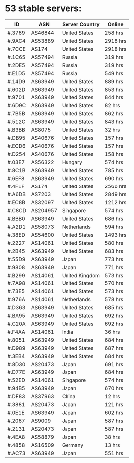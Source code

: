 # 53 stable servers:

| ID | ASN | Server Country | Online |
| ------ | ------ | ------ | ------ |
| #.3769 | AS46844 | United States | 258 hrs |
| #.9AC4 | AS53889 | United States | 2918 hrs |
| #.7CCE | AS174 | United States | 2918 hrs |
| #.1C65 | AS57494 | Russia | 319 hrs |
| #.2DE5 | AS57494 | Russia | 319 hrs |
| #.E1D5 | AS57494 | Russia | 549 hrs |
| #.14D9 | AS63949 | United States | 889 hrs |
| #.602D | AS63949 | United States | 853 hrs |
| #.9701 | AS63949 | United States | 844 hrs |
| #.6D9C | AS63949 | United States | 82 hrs |
| #.7B5B | AS63949 | United States | 862 hrs |
| #.512C | AS63949 | United States | 843 hrs |
| #.B3BB | AS8075 | United States | 32 hrs |
| #.DB95 | AS40676 | United States | 157 hrs |
| #.ECD6 | AS40676 | United States | 157 hrs |
| #.D254 | AS40676 | United States | 158 hrs |
| #.03E7 | AS56322 | Hungary | 574 hrs |
| #.8C1B | AS63949 | United States | 785 hrs |
| #.6EF8 | AS63949 | United States | 690 hrs |
| #.4F1F | AS174 | United States | 2566 hrs |
| #.A6DB | AS7203 | United States | 2849 hrs |
| #.EC8B | AS32097 | United States | 1212 hrs |
| #.C8CD | AS204957 | Singapore | 574 hrs |
| #.BBB0 | AS63949 | United States | 686 hrs |
| #.A2D1 | AS58073 | Netherlands | 594 hrs |
| #.38ED | AS54600 | United States | 1493 hrs |
| #.2227 | AS14061 | United States | 580 hrs |
| #.2B45 | AS63949 | United States | 683 hrs |
| #.55D9 | AS63949 | Japan | 773 hrs |
| #.9808 | AS63949 | Japan | 771 hrs |
| #.B299 | AS14061 | United Kingdom | 573 hrs |
| #.7A98 | AS14061 | United States | 570 hrs |
| #.73E5 | AS14061 | United States | 573 hrs |
| #.976A | AS14061 | Netherlands | 578 hrs |
| #.D363 | AS63949 | United States | 685 hrs |
| #.BA95 | AS63949 | United States | 692 hrs |
| #.C20A | AS63949 | United States | 692 hrs |
| #.F4AA | AS14061 | India | 36 hrs |
| #.8051 | AS63949 | United States | 684 hrs |
| #.D989 | AS63949 | United States | 687 hrs |
| #.3EB4 | AS63949 | United States | 684 hrs |
| #.8D30 | AS20473 | Japan | 691 hrs |
| #.D77E | AS63949 | Japan | 684 hrs |
| #.52ED | AS14061 | Singapore | 574 hrs |
| #.94B5 | AS63949 | Japan | 670 hrs |
| #.DF83 | AS37963 | China | 12 hrs |
| #.3881 | AS20473 | Japan | 121 hrs |
| #.0E1E | AS63949 | Japan | 602 hrs |
| #.2067 | AS9009 | Japan | 587 hrs |
| #.2131 | AS20473 | Japan | 587 hrs |
| #.4EA8 | AS58879 | Japan | 38 hrs |
| #.4858 | AS16509 | Germany | 13 hrs |
| #.AC73 | AS63949 | Japan | 551 hrs |

